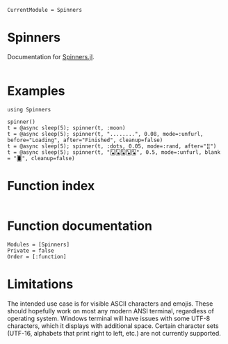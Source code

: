 ```@meta
CurrentModule = Spinners
```

# Spinners

Documentation for [Spinners.jl](https://github.com/AshlinHarris/Spinners.jl).

```@contents
```

# Examples

	using Spinners

	spinner()
	t = @async sleep(5); spinner(t, :moon)
	t = @async sleep(5); spinner(t, "........", 0.08, mode=:unfurl, before="Loading", after="Finished", cleanup=false)
	t = @async sleep(5); spinner(t, :dots, 0.05, mode=:rand, after="⣿")
	t = @async sleep(5); spinner(t, "🂫🂬🂭🂮🂡", 0.5, mode=:unfurl, blank = "🂠", cleanup=false)

# Function index

```@index
```

# Function documentation

```@autodocs
Modules = [Spinners]
Private = false
Order = [:function]
```
# Limitations
The intended use case is for visible ASCII characters and emojis.
These should hopefully work on most any modern ANSI terminal, regardless of operating system.
Windows terminal will have issues with some UTF-8 characters, which it displays with additional space.
Certain character sets (UTF-16, alphabets that print right to left, etc.) are not currently supported.


